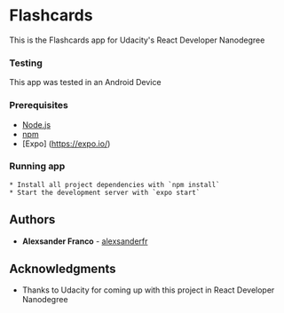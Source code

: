 # Flashcards
This is the Flashcards app for Udacity's React Developer Nanodegree

### Testing
This app was tested in an Android Device

### Prerequisites

* [Node.js](https://nodejs.org)
* [npm](https://www.npmjs.com/)
* [Expo] (https://expo.io/)

### Running app

```
* Install all project dependencies with `npm install`
* Start the development server with `expo start`
```

## Authors

* **Alexsander Franco** -  [alexsanderfr](https://github.com/alexsanderfr)

## Acknowledgments

* Thanks to Udacity for coming up with this project in React Developer Nanodegree
